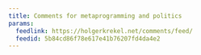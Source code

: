 ```yaml
---
title: Comments for metaprogramming and politics
params:
  feedlink: https://holgerkrekel.net/comments/feed/
  feedid: 5b84cd86f78e617e41b76207fd4da4e2
---
```

